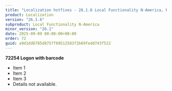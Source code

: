 ```yaml
---
title: "Localization hotfixes - 26.1.6 Local Functionality N-America, Release date September 9, 2025 - Hotfixes"
product: Localization
version: "26.1.6"
subproduct: Local Functionality N-America
minor_version: "26.1"
date: 2025-09-09 00:00:00+00:00
order: 72
guid: a9d1dd6785d8757f89512583f2b69fedd743f522
---
```


**72254 Logon with barcode**- Item 1- Item 2- Item 3- Details not available.
